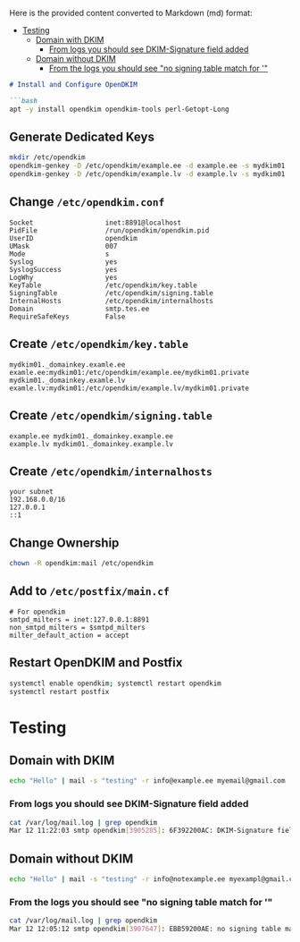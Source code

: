  Here is the provided content converted to Markdown (md) format:

- [Testing](#testing)
  - [Domain with DKIM](#domain-with-dkim)
    - [From logs you should see DKIM-Signature field added](#from-logs-you-should-see-dkim-signature-field-added)
  - [Domain without DKIM](#domain-without-dkim)
    - [From the logs you should see "no signing table match for '"](#from-the-logs-you-should-see-no-signing-table-match-for-)


```markdown
# Install and Configure OpenDKIM

```bash
apt -y install opendkim opendkim-tools perl-Getopt-Long
```

## Generate Dedicated Keys

```bash
mkdir /etc/opendkim
opendkim-genkey -D /etc/opendkim/example.ee -d example.ee -s mydkim01
opendkim-genkey -D /etc/opendkim/example.lv -d example.lv -s mydkim01
```

## Change `/etc/opendkim.conf`

```
Socket                  inet:8891@localhost
PidFile                 /run/opendkim/opendkim.pid
UserID                  opendkim
UMask                   007
Mode                    s
Syslog                  yes
SyslogSuccess           yes
LogWhy                  yes
KeyTable                /etc/opendkim/key.table
SigningTable            /etc/opendkim/signing.table
InternalHosts           /etc/opendkim/internalhosts
Domain                  smtp.tes.ee
RequireSafeKeys         False
```

## Create `/etc/opendkim/key.table`

```
mydkim01._domainkey.examle.ee examle.ee:mydkim01:/etc/opendkim/example.ee/mydkim01.private
mydkim01._domainkey.examle.lv examle.lv:mydkim01:/etc/opendkim/example.lv/mydkim01.private
```

## Create `/etc/opendkim/signing.table`

```
example.ee mydkim01._domainkey.example.ee
example.lv mydkim01._domainkey.example.lv
```

## Create `/etc/opendkim/internalhosts`

```
your subnet
192.168.0.0/16
127.0.0.1
::1
```

## Change Ownership

```bash
chown -R opendkim:mail /etc/opendkim
```

## Add to `/etc/postfix/main.cf`

```plaintext
# For opendkim
smtpd_milters = inet:127.0.0.1:8891
non_smtpd_milters = $smtpd_milters
milter_default_action = accept
```

## Restart OpenDKIM and Postfix

```bash
systemctl enable opendkim; systemctl restart opendkim
systemctl restart postfix
```

# Testing

## Domain with DKIM

```bash
echo "Hello" | mail -s "testing" -r info@example.ee myemail@gmail.com
```

### From logs you should see DKIM-Signature field added

```bash
cat /var/log/mail.log | grep opendkim
Mar 12 11:22:03 smtp opendkim[3905285]: 6F392200AC: DKIM-Signature field added (s=mydkim01, d=example.ee)
```


## Domain without DKIM

```bash
echo "Hello" | mail -s "testing" -r info@notexample.ee myexampl@gmail.com
```

### From the logs you should see "no signing table match for '"

```bash
cat /var/log/mail.log | grep opendkim
Mar 12 12:05:12 smtp opendkim[3907647]: EBB59200AE: no signing table match for 'info@notexample.ee'
```



